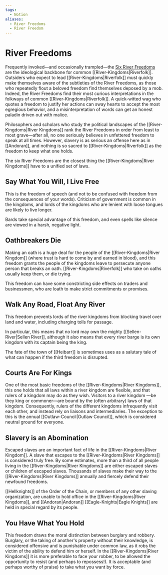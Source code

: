```yaml
---
tags:
  - Notion
aliases:
  - River Freedoms
  - River Freedom
---
```

# River Freedoms
Frequently invoked—and occasionally trampled—the [Six River Freedoms](https://pkingmaker.obsidianportal.com/wikis/the-six-river-freedoms) are the ideological backbone for common [[River-Kingdoms|Riverfolk]]. Outsiders who expect to lead [[River-Kingdoms|Riverfolk]] must quickly make themselves aware of the subtleties of the River Freedoms, as those who repeatedly flout a beloved freedom find themselves deposed by a mob. Indeed, the River Freedoms find their most curious interpretations in the folkways of common [[River-Kingdoms|Riverfolk]]. A quick-witted wag who quotes a freedom to justify her actions can sway hearts to accept the most egregious behavior, and a misinterpretation of words can get an honest paladin driven out with malice.

Philosophers and scholars who study the political landscapes of the [[River-Kingdoms|River Kingdoms]] rank the River Freedoms in order from least to most grave—after all, no one seriously believes in unfettered freedom to speak at all times. However, slavery is as serious an offense here as in [[Andoran]], and nothing is so sacred to [[River-Kingdoms|Riverfolk]] as the freedom to keep what one holds.

The six River Freedoms are the closest thing the [[River-Kingdoms|River Kingdoms]] have to a unified set of laws.

## Say What You Will, I Live Free
This is the freedom of speech (and not to be confused with freedom from the consequences of your words). Criticism of government is common in the kingdoms, and lords of the kingdoms who are lenient with loose tongues are likely to live longer.

Bards take special advantage of this freedom, and even spells like silence are viewed in a harsh, negative light.

## Oathbreakers Die
Making an oath is a huge deal for the people of the [[River-Kingdoms|River Kingdom]] (where trust is hard to come by and earned in blood), and this freedom grants the people of the kingdoms leave to persecute anyone person that breaks an oath. [[River-Kingdoms|Riverfolk]] who take on oaths usually keep them, or die trying.

This freedom can have some constricting side effects on traders and businessmen, who are loath to make strict commitments or promises.

## Walk Any Road, Float Any River
This freedom prevents lords of the river kingdoms from blocking travel over land and water, including charging tolls for passage.

In particular, this means that no lord may own the mighty [[Sellen-River|Sellen River]], although it also means that every river barge is its own kingdom with its captain being the king.

The fate of the town of [[Heibarr]] is sometimes uses as a salutary tale of what can happen if the third freedom is disrupted.

## Courts Are For Kings
One of the most basic freedoms of the [[River-Kingdoms|River Kingdoms]], this one holds that all laws within a river kingdom are flexible, and that rulers of a kingdom may do as they wish. Visitors to a river kingdom —be they king or commoner—are bound by the (often arbitrary) laws of that kingdom. Consequently, rulers of the different kingdoms infrequently visit each other, and instead rely on liaisons and intermediaries. The exception to this is the annual [[Outlaw-Council|Outlaw Council]], which is considered neutral ground for everyone.

## Slavery is an Abomination
Escaped slaves are an important fact of life in the [[River-Kingdoms|River Kingdom]]. A slave that escapes to the [[River-Kingdoms|River Kingdoms]] is considered truly free. By some estimates, more than a third of all people living in the [[River-Kingdoms|River Kingdoms]] are either escaped slaves or children of escaped slaves. Thousands of slaves make their way to the [[River-Kingdoms|River Kingdoms]] annually and fiercely defend their newfound freedoms.

[[Hellknights]] of the Order of the Chain, or members of any other slaving organization, are unable to hold office in the [[River-Kingdoms|River Kingdoms]], and [[Andoran|Andoran]] [[Eagle-Knights|Eagle Knights]] are held in special regard by its people.

## You Have What You Hold
This freedom draws the moral distinction between burglary and robbery. Burglary, or the taking of another's property without their knowledge, is considered offensive and is punishable under common law, as it robs the victim of the ability to defend him or herself. In the [[River-Kingdoms|River Kingdoms]] it is more preferable to face your robber, to be allowed the opportunity to resist (and perhaps to repossess!). It is acceptable (and perhaps worthy of praise) to take what you want by force.